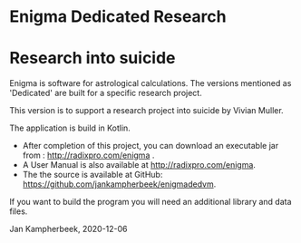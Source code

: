 # Enigma Dedicated Research 
# Research into suicide

Enigma is software for astrological calculations. The versions mentioned as 'Dedicated' are built for a specific research project.

This version is to support a research project into suicide by Vivian Muller.

The application is build in Kotlin. 

- After completion of this project, you can download an executable jar from : http://radixpro.com/enigma . 
- A User Manual is also available at  http://radixpro.com/enigma.
- The the source is available at GitHub:  https://github.com/jankampherbeek/enigmadedvm.

If you want to build the program you will need an additional library and data files. 



Jan Kampherbeek, 2020-12-06
